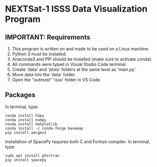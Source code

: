 # NEXTSat-1 ISSS Data Visualization Program

## IMPORTANT: Requirements
1. This program is written on and made to be used on a Linux machine.
2. Python 3 must be installed.
3. Anaconda3 and PIP should be installed (make sure to activate conda).
4. All commands were typed in Visual Studio Code terminal.
5. Create 'data' and 'plots' folders at the same level as 'main.py'.
6. Move data into the 'data' folder.
7. Open the "outmost" 'isss' folder in VS Code.

## Packages
In terminal, type:
```
conda install h5py
conda install numpy
conda install matplotlib
conda install -c conda-forge basemap
pip install aacgmv2
```

Installation of SpacePy requires both C and Fortran compiler.
In terminal, type:
```
sudo apt install gfortran
pip install spacepy
```

